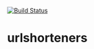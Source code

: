 [![Build Status](https://app.travis-ci.com/drramaqueen/shorteners.svg?branch=master)](https://app.travis-ci.com/github/Deniskore/iptools)
# urlshorteners

